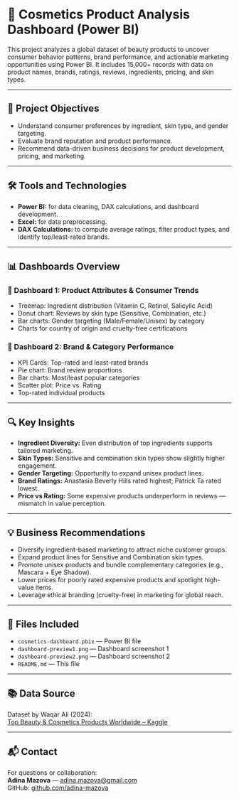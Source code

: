 # 💄 Cosmetics Product Analysis Dashboard (Power BI)

This project analyzes a global dataset of beauty products to uncover consumer behavior patterns, brand performance, and actionable marketing opportunities using Power BI. It includes 15,000+ records with data on product names, brands, ratings, reviews, ingredients, pricing, and skin types.

---

## 🎯 Project Objectives

- Understand consumer preferences by ingredient, skin type, and gender targeting.
- Evaluate brand reputation and product performance.
- Recommend data-driven business decisions for product development, pricing, and marketing.

---

## 🛠 Tools and Technologies

- **Power BI:** for data cleaning, DAX calculations, and dashboard development.
- **Excel:** for data preprocessing.
- **DAX Calculations:** to compute average ratings, filter product types, and identify top/least-rated brands.

---

## 📊 Dashboards Overview

### 🔹 Dashboard 1: Product Attributes & Consumer Trends
- Treemap: Ingredient distribution (Vitamin C, Retinol, Salicylic Acid)
- Donut chart: Reviews by skin type (Sensitive, Combination, etc.)
- Bar charts: Gender targeting (Male/Female/Unisex) by category
- Charts for country of origin and cruelty-free certifications

### 🔹 Dashboard 2: Brand & Category Performance
- KPI Cards: Top-rated and least-rated brands
- Pie chart: Brand review proportions
- Bar charts: Most/least popular categories
- Scatter plot: Price vs. Rating
- Top-rated individual products

---

## 🔍 Key Insights

- **Ingredient Diversity:** Even distribution of top ingredients supports tailored marketing.
- **Skin Types:** Sensitive and combination skin types show slightly higher engagement.
- **Gender Targeting:** Opportunity to expand unisex product lines.
- **Brand Ratings:** Anastasia Beverly Hills rated highest; Patrick Ta rated lowest.
- **Price vs Rating:** Some expensive products underperform in reviews — mismatch in value perception.

---

## 💡 Business Recommendations

- Diversify ingredient-based marketing to attract niche customer groups.
- Expand product lines for Sensitive and Combination skin types.
- Promote unisex products and bundle complementary categories (e.g., Mascara + Eye Shadow).
- Lower prices for poorly rated expensive products and spotlight high-value items.
- Leverage ethical branding (cruelty-free) in marketing for global reach.

---

## 📎 Files Included

- `cosmetics-dashboard.pbix` — Power BI file
- `dashboard-preview1.png` — Dashboard screenshot 1
- `dashboard-preview2.png` — Dashboard screenshot 2
- `README.md` — This file

---

## 📚 Data Source

Dataset by Waqar Ali (2024):  
[Top Beauty & Cosmetics Products Worldwide – Kaggle](https://www.kaggle.com/datasets/waqi786/most-used-beauty-cosmetics-products-in-the-world)

---

## 📬 Contact

For questions or collaboration:  
**Adina Mazova** — [adina.mazova@gmail.com](mailto:adina.mazova@gmail.com)  
GitHub: [github.com/adina-mazova](https://github.com/adina-mazova)


